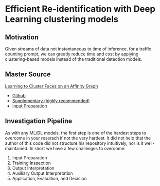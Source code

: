 # Efficient Re-identification with Deep Learning clustering models 

## Motivation

Given streams of data not instantaneous to time of inference, for a traffic counting prompt, we can greatly reduce time and cost by applying clustering-based models instead of the traditional detection models. 

## Master Source 
[Learning to Cluster Faces on an Affinity Graph](https://arxiv.org/abs/1904.02749)
+ [Github](https://github.com/yl-1993/learn-to-cluster)
+ [Supplementary (highly recommended)](https://arxiv.org/abs/1809.01407)
+ [Input Preparation](https://github.com/XiaohangZhan/face_recognition_framework)

## Investigation Pipeline 
As with any ML/DL models, the first step is one of the hardest steps to overcome in your reserach if not the very hardest. It did not help that the author of this code did not structure his repository intuitively, nor is it well-maintained. In short we have a few challenges to overcome: 

1. Input Preparation
2. Training Inspection 
3. Output Interpretation 
4. Auxiliary Output Interpretation 
5. Application, Evaluation, and Decision 

